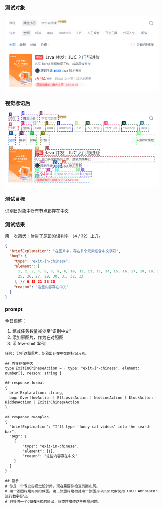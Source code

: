 ### 测试对象

![](./test-object.png)

### 视觉标记后

![](./test-object-2.png)

### 测试目标

识别出对象中所有节点都存在中文

### 测试结果

第一次调优：附带了原图的误判率 （4 / 32）上升。

```json
{
  "briefExplanation": "在图片中，存在多个元素包含中文字符",
  "bug": {
    "type": "exit-in-chinese",
    "element": [
      1, 2, 3, 4, 5, 7, 8, 9, 10, 11, 12, 13, 14, 15, 16, 17, 19, 20, 22, 24,
      25, 26, 27, 29, 30, 31, 32, 33
    ], // 6 18 21 23 28
    "reason": "这些内容存在中文"
  }
}
```



### prompt

今日调整：

1. 缩减任务数量减少至“识别中文”
2. 添加原图片，作为在对照图
3. 添 few-shot 案例

```
任务: 分析这张图片，识别出存在中文的标记元素。

## 内容存在中文
type ExitInChineseAction = { type: "exit-in-chinese", element: number[], reason: string }

## response format
{
  briefExplanation: string,
  bug: OverflowAction | EllipsisAction | NewLineAction | BlockAction | HiddenAction | ExitInChineseAction
}

## response examples
{
  "briefExplanation": "I'll type 'funny cat videos' into the search bar",
  "bug": [
    {
        "type": "exit-in-chinese",
        "element": [1],
        "reason": "这些内容存在中文"
    }
  ]
}

## 指示
# 你是一个专业的视觉设计师，现在需要你检查页面布局。
# 第一张图片是网页的截图，第二张图片是根据第一张图片中页面元素使用 COCO Annotator进行数字标记。
# 只提供一个JSON格式的输出，归类并描述这些布局问题。
```

